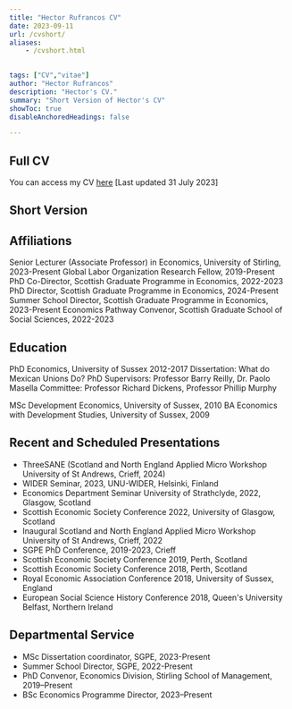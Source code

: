 ```yaml
---
title: "Hector Rufrancos CV" 
date: 2023-09-11
url: /cvshort/
aliases:
    - /cvshort.html

    
tags: ["CV","vitae"]
author: "Hector Rufrancos"
description: "Hector's CV." 
summary: "Short Version of Hector's CV"
showToc: true
disableAnchoredHeadings: false

---
```


## Full CV

You can access my CV [here](/cv.pdf) [Last updated 31 July 2023]

## Short Version

## Affiliations
Senior Lecturer (Associate Professor) in Economics, University of Stirling, 2023-Present
Global Labor Organization Research Fellow, 2019-Present
PhD Co-Director, Scottish Graduate Programme in Economics, 2022-2023
PhD Director, Scottish Graduate Programme in Economics, 2024-Present
Summer School Director, Scottish Graduate Programme in Economics, 2023-Present
Economics Pathway Convenor, Scottish Graduate School of Social Sciences, 2022-2023 
## Education
PhD Economics, University of Sussex 2012-2017
Dissertation: What do Mexican Unions Do?
PhD Supervisors: Professor Barry Reilly, Dr. Paolo Masella
Committee: Professor Richard Dickens, Professor Phillip Murphy

MSc Development Economics, University of Sussex, 2010
BA Economics with Development Studies, University of Sussex, 2009

## Recent and Scheduled Presentations
+ ThreeSANE (Scotland and North England Applied Micro Workshop University of St Andrews, Crieff, 2024)
+ WIDER Seminar, 2023, UNU-WIDER, Helsinki, Finland
+ Economics Department Seminar University of Strathclyde, 2022, Glasgow, Scotland
+ Scottish Economic Society Conference 2022, University of Glasgow, Scotland
+ Inaugural Scotland and North England Applied Micro Workshop University of St Andrews, Crieff, 2022
+ SGPE PhD Conference, 2019-2023, Crieff
+ Scottish Economic Society Conference 2019, Perth, Scotland
+ Scottish Economic Society Conference 2018, Perth, Scotland
+ Royal Economic Association Conference 2018, University of Sussex, England
+ European Social Science History Conference 2018, Queen's University Belfast, Northern Ireland

## Departmental Service
+ MSc Dissertation coordinator, SGPE, 2023-Present
+ Summer School Director, SGPE, 2022-Present
+ PhD Convenor, Economics Division, Stirling School of Management, 2019–Present
+ BSc Economics Programme Director, 2023–Present